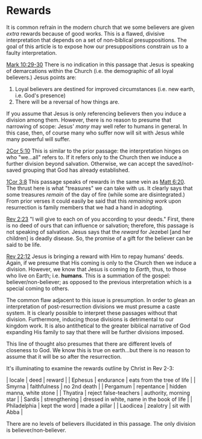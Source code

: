 # Rewards

It is common refrain in the modern church that we some believers are given _extra_ rewards because of good works.
This is a flawed, divisive interpretation that depends on a set of non-biblical presuppositions.
The goal of this article is to expose how our presuppositions constrain us to a faulty interpretation.


[Mark 10:29-30]()
  There is no indication in this passage that Jesus is speaking of demarcations within the Church (i.e. the demographic of all loyal believers.)
  Jesus points are:
  1. Loyal believers are destined for improved circumstances (i.e. new earth, i.e. God's presence)
  2. There will be a reversal of how things are.
  
  If you assume that Jesus is only referencing believers then you induce a division among them.
  However, there is no reason to presume that narrowing of scope: Jesus' _many_ may well refer to humans in general.
  In this case, then, of course many who suffer now will sit with Jesus while many powerful will suffer.

[2Cor 5:10]()
  This is similar to the prior passage: the interpretation hinges on who "we...all" refers to.
  If it refers only to the Church then we induce a further division beyond salvation.
  Otherwise, we can accept the saved/not-saved grouping that God has already established.

[1Cor 3:8]()
  This passage speaks of rewards in the same vein as [Matt 6:20]().
  The thrust here is what "treasures" we can take with us.
  It clearly says that some treasures _remain_ of the day of fire (while some are disintegrated.)
  From prior verses it could easily be said that this _remaining work_ upon resurrection is family members that we had a hand in adopting.

[Rev 2:23]()
  "I will give to each on of you according to your deeds."
  First, there is no deed of ours that can influence or salvation; therefore, this passage is not speaking of salvation.
  Jesus says that the _reward_ for Jezebel [and her children] is deadly disease.
  So, the promise of a gift for the believer can be said to be life.

[Rev 22:12]()
  Jesus is bringing a reward with Him to repay humans' deeds.
  Again, if we presume that His coming is only to the Church then we induce a division.
  However, we know that Jesus is coming _to Earth_, thus, to those who live on Earth; i.e. **humans**.
  This is a summation of the gospel: believer/non-believer; as opposed to the previous interpretation which is a special coming to others.


The common flaw adjacent to this issue is presumption.
In order to glean an interpretation of post-resurrection divisions we must presume a caste system.
It is clearly possible to interpret these passages without that division.
Furthermore, inducing those divisions is detrimental to our kingdom work.
It is also antithetical to the greater biblical narrative of God expanding His family to say that there will be further divisions imposed.

This line of thought also presumes that there are different levels of closeness to God.
We know this is true on earth...but there is no reason to assume that it will be so after the resurrection.


It's illuminating to examine the rewards outline by Christ in Rev 2-3:

| locale | deed | reward |
| Ephesus | endurance | eats from the tree of life |
| Smyrna | faithfulness | no 2nd death |
| Pergamum | repentance | hidden manna, white stone |
| Thyatira | reject false-teachers | authority, morning star |
| Sardis | strengthening | dressed in white, name in the book of life |
| Philadelphia | kept the word | made a pillar |
| Laodicea | zealotry | sit with Abba |

There are no levels of believers illucidated in this passage.
The only division is believer/non-believer.
